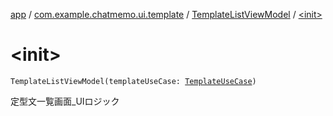 [app](../../index.md) / [com.example.chatmemo.ui.template](../index.md) / [TemplateListViewModel](index.md) / [&lt;init&gt;](./-init-.md)

# &lt;init&gt;

`TemplateListViewModel(templateUseCase: `[`TemplateUseCase`](../../com.example.chatmemo.domain.usecase/-template-use-case/index.md)`)`

定型文一覧画面_UIロジック

